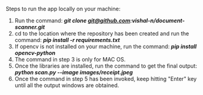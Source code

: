 
Steps to run the app locally on your machine:

1. Run the command: ***git clone git@github.com:vishal-n/document-scanner.git***
2. cd to the location where the repository has been created and run the command: ***pip install -r requirements.txt***
3. If opencv is not installed on your machine, run the command: ***pip install opencv-python***
4. The command in step 3 is only for MAC OS.
5. Once the libraries are installed, run the command to get the final output: ***python scan.py --image images/receipt.jpeg***
6. Once the command in step 5 has been invoked, keep hitting "Enter" key until all the output windows are obtained.
